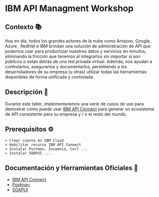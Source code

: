 # IBM API Managment Workshop

## Contexto 📚

Hoy en día, todos los grandes actores de la nube como Amazon, Google, Azure , RedHat e IBM brindan una solución de administración de API que podemos usar para productizar nuestros datos y servicios en minutos, eliminando la fricción que tenemos al integrarlos sin importar si son públicos o están detrás de una red privada virtual. Además, nos ayudan a controlarlos, asegurarlos y documentarlos, permitiendo a los desarrolladores de su empresa (u otras) utilizar todas las herramientas disponibles de forma unificada y controlada.

## Descripción 📝

Durante este taller, implementaremos una serie de casos de uso para demostrar cómo puede usar [IBM API Connect](https://www.ibm.com/cl-es/cloud/api-connect) para generar un ecosistema de API consistente para su empresa y / o el resto del mundo.

## Prerequisitos ⚙️

```
> Crear cuenta en IBM Cloud
> Habilitar recurso IBM API Connect
> Instalar Postman, Insomnia, Curl ...
> Instalar SOAPUI ...
```
##  Documentación y Herramientas Oficiales 🧰

- [IBM API Connect](https://www.ibm.com/docs/es/api-connect/2018.x?topic=developing-your-apis-applications)
- [Postman](https://www.postman.com/downloads/)
- [SOAPUI](https://www.soapui.org/downloads/soapui/)
